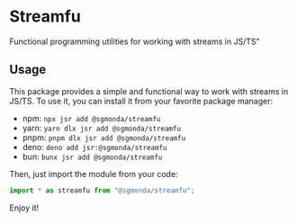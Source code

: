 # Streamfu

Functional programming utilities for working with streams in JS/TS"

## Usage

This package provides a simple and functional way to work with streams in JS/TS. To use it, you can install it from your favorite package manager:

- npm: `npx jsr add @sgmonda/streamfu`
- yarn: `yarn dlx jsr add @sgmonda/streamfu`
- pnpm: `pnpm dlx jsr add @sgmonda/streamfu`
- deno: `deno add jsr:@sgmonda/streamfu`
- bun: `bunx jsr add @sgmonda/streamfu`

Then, just import the module from your code:

```typescript
import * as streamfu from "@sgmonda/streamfu";
```

Enjoy it!
